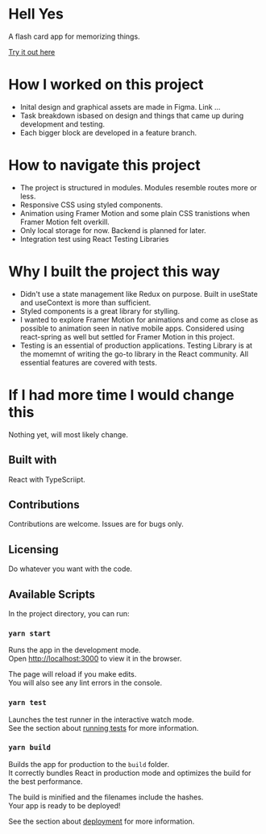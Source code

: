 

# Hell Yes 

A flash card app for memorizing things.  

[Try it out here](https://evilpaper.com/splitbill/)

# How I worked on this project
- Inital design and graphical assets are made in Figma. Link ...
- Task breakdown isbased on design and things that came up during development and testing.
- Each bigger block are developed in a feature branch.

# How to navigate this project
- The project is structured in modules. Modules resemble routes more or less.
- Responsive CSS using styled components.
- Animation using Framer Motion and some plain CSS tranistions when Framer Motion felt overkill.
- Only local storage for now. Backend is planned for later.
- Integration test using React Testing Libraries

# Why I built the project this way
- Didn't use a state management like Redux on purpose. Built in useState and useContext is more than sufficient.
- Styled components is a great library for stylling.
- I wanted to explore Framer Motion for animations and come as close as possible to animation seen in native mobile apps. Considered using react-spring as well but settled for Framer Motion in this project.
- Testing is an essential of production applications. Testing Library is at the momemnt of writing the go-to library in the React community. All essential features are covered with tests. 

# If I had more time I would change this
Nothing yet, will most likely change.

## Built with
React with TypeScriipt.

## Contributions
Contributions are welcome. Issues are for bugs only.

## Licensing
Do whatever you want with the code.

## Available Scripts

In the project directory, you can run:

### `yarn start`

Runs the app in the development mode.\
Open [http://localhost:3000](http://localhost:3000) to view it in the browser.

The page will reload if you make edits.\
You will also see any lint errors in the console.

### `yarn test`

Launches the test runner in the interactive watch mode.\
See the section about [running tests](https://facebook.github.io/create-react-app/docs/running-tests) for more information.

### `yarn build`

Builds the app for production to the `build` folder.\
It correctly bundles React in production mode and optimizes the build for the best performance.

The build is minified and the filenames include the hashes.\
Your app is ready to be deployed!

See the section about [deployment](https://facebook.github.io/create-react-app/docs/deployment) for more information.
